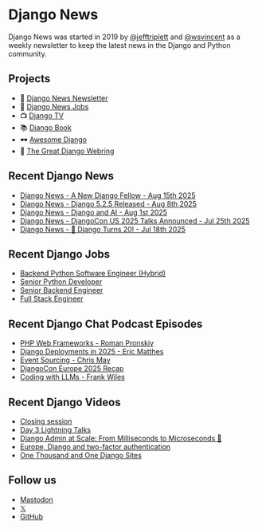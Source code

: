 # Django News

Django News was started in 2019 by [@jefftriplett](https://github.com/jefftriplett) and [@wsvincent](https://github.com/wsvincent) as a weekly newsletter to keep the latest news in the Django and Python community.

## Projects

- :newspaper: [Django News Newsletter](https://django-news.com)
- :briefcase: [Django News Jobs](https://jobs.django-news.com)
- :tv: [Django TV](https://djangotv.com)
- :books: [Django Book](https://djangobook.com)
- :dark_sunglasses: [Awesome Django](https://awesomedjango.org)
- :ring: [The Great Django Webring](https://djangowebring.com)

## Recent Django News

<!--START_SECTION:news-->
- [Django News - A New Django Fellow - Aug 15th 2025](https://django-news.com/issues/298)
- [Django News - Django 5.2.5 Released - Aug 8th 2025](https://django-news.com/issues/297)
- [Django News - Django and AI - Aug 1st 2025](https://django-news.com/issues/296)
- [Django News - DjangoCon US 2025 Talks Announced - Jul 25th 2025](https://django-news.com/issues/295)
- [Django News - 🎂 Django Turns 20! - Jul 18th 2025](https://django-news.com/issues/294)
<!--END_SECTION:news-->

## Recent Django Jobs

<!--START_SECTION:jobs-->
- [Backend Python Software Engineer (Hybrid)](https://jobs.django-news.com/526/backend-python-software-engineer-hybrid-nvidia/)
- [Senior Python Developer](https://jobs.django-news.com/522/senior-python-developer-brightwater/)
- [Senior Backend Engineer](https://jobs.django-news.com/512/senior-backend-engineer-prowler/)
- [Full Stack Engineer](https://jobs.django-news.com/508/full-stack-engineer-levpro/)
<!--END_SECTION:jobs-->

## Recent Django Chat Podcast Episodes

<!--START_SECTION:episodes-->
- [PHP Web Frameworks - Roman Pronskiy](https://djangochat.com)
- [Django Deployments in 2025 - Eric Matthes](https://djangochat.com)
- [Event Sourcing - Chris May](https://djangochat.com)
- [DjangoCon Europe 2025 Recap](https://djangochat.com)
- [Coding with LLMs - Frank Wiles](https://djangochat.com)
<!--END_SECTION:episodes-->

## Recent Django Videos

<!--START_SECTION:videos-->
- [Closing session](https://djangotv.com/videos/djangocon-europe/2025/djangocon-europe-2025-closing-session/)
- [Day 3 Lightning Talks](https://djangotv.com/videos/djangocon-europe/2025/djangocon-europe-2025-day-3-lightning-talks/)
- [Django Admin at Scale: From Milliseconds to Microseconds 🚀](https://djangotv.com/videos/djangocon-europe/2025/djangocon-europe-2025-django-admin-at-scale-from-milliseconds-to-microseconds/)
- [Europe, Django and two-factor authentication](https://djangotv.com/videos/djangocon-europe/2025/djangocon-europe-2025-europe-django-and-two-factor-authentication/)
- [One Thousand and One Django Sites](https://djangotv.com/videos/djangocon-europe/2025/djangocon-europe-2025-one-thousand-and-one-django-sites/)
<!--END_SECTION:videos-->

## Follow us

- [Mastodon](https://mastodon.social/@djangonews)
- [𝕏](https://x.com/djangonewsbot)
- [GitHub](https://github.com/django-news)
